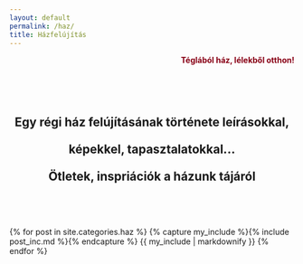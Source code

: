```yaml
---
layout: default
permalink: /haz/
title: Házfelújítás
---
```



<p align="right" style="color:#880015"><strong>Téglából ház, lélekből otthon!</strong></p>


<h2 style="text-align:center; padding-top: 48px; padding-bottom:48px; line-height:48px;">Egy régi ház felújításának története leírásokkal, képekkel, tapasztalatokkal... <br>
Ötletek, inspriációk a házunk tájáról
 </h2>


<div class="catalogue">
{% for post in site.categories.haz %}
  {% capture my_include %}{% include post_inc.md %}{% endcapture %}
	{{ my_include | markdownify }}
{% endfor %}
</div>

